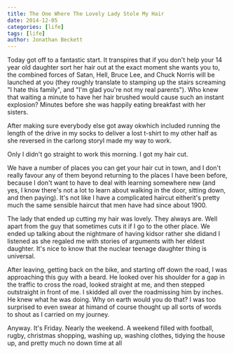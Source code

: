 ```yaml
---
title: The One Where The Lovely Lady Stole My Hair
date: 2014-12-05
categories: [life]
tags: [life]
author: Jonathan Beckett
---
```


Today got off to a fantastic start. It transpires that if you don't help your 14 year old daughter sort her hair out at the exact moment she wants you to, the combined forces of Satan, Hell, Bruce Lee, and Chuck Norris will be launched at you (they roughly translate to stamping up the stairs screaming "I hate this family", and "I'm glad you're not my real parents"). Who knew that waiting a minute to have her hair brushed would cause such an instant explosion? Minutes before she was happily eating breakfast with her sisters.

After making sure everybody else got away okwhich included running the length of the drive in my socks to deliver a lost t-shirt to my other half as she reversed in the carlong storyI made my way to work.

Only I didn't go straight to work this morning. I got my hair cut.

We have a number of places you can get your hair cut in town, and I don't really favour any of them beyond returning to the places I have been before, because I don't want to have to deal with learning somewhere new (and yes, I know there's not a lot to learn about walking in the door, sitting down, and then paying). It's not like I have a complicated haircut eitherit's pretty much the same sensible haircut that men have had since about 1900.

The lady that ended up cutting my hair was lovely. They always are. Well apart from the guy that sometimes cuts it if I go to the other place. We ended up talking about the nightmare of having kidsor rather she didand I listened as she regaled me with stories of arguments with her eldest daughter. It's nice to know that the nuclear teenage daughter thing is universal.

After leaving, getting back on the bike, and starting off down the road, I was approaching this guy with a beard. He looked over his shoulder for a gap in the traffic to cross the road, looked straight at me, and then stepped outstraight in front of me. I skidded all over the roadmissing him by inches. He knew what he was doing. Why on earth would you do that? I was too surprised to even swear at himand of course thought up all sorts of words to shout as I carried on my journey.

Anyway. It's Friday. Nearly the weekend. A weekend filled with football, rugby, christmas shopping, washing up, washing clothes, tidying the house up, and pretty much no down time at all